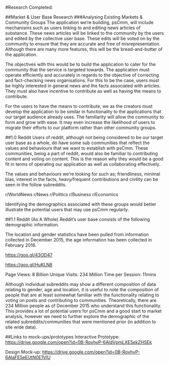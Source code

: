 #Research Completed:

##Market & User Base Research
###Analysing Existing Markets & Community Groups 
The application we’re building, psCmm, will include mechanisms such as users linking to and editing news articles of substance. These news articles will be linked to the community by the users and edited by the collective user base. These edits will be voted on by the community to ensure that they are accurate and free of misrepresentation. Although there are many more features, this will be the bread-and-butter of the application. 

The objectives with this would be to build the application to cater for the community that the service is targeted towards. The application must operate efficiently and accurately in regards to the objective of correcting and fact-checking news organisations. For this to be the case, users must be highly interested in general news and the facts associated with articles. They must also have incentive to contribute as well as having the means to contribute.

For the users to have the means to contribute, we as the creators must develop the application to be similar in functionality to the applications that our target audience already uses. The familiarity will allow the community to form and grow with ease. It may even increase the likelihood of users to migrate their efforts to our platform rather than other community groups. 

##1.0 Reddit
Users of reddit, although not being considered to be our target user base as a whole, do have some sub communities that reflect the values and behaviours that we want to establish with psCmm. These communities, being a part of reddit, would also be familiar to contributing content and voting on content. This is the reason why they would be a good fit in terms of operating our application as well as collaborating effectively.

The values and behaviours we’re looking for such as; friendliness, minimal bias, interest in the facts, heavy/frequent contributions and civility can be seen in the follow subreddits.

r/WorldNews
r/News
r/Politics
r/Business
r/Economics

Identifying the demographics associated with these groups would better illustrate the potential users that may use psCmm regularly. 

##1.1 Reddit (As A Whole)
Reddit’s user base consists of the following demographic information. 

The location and gender statistics have been pulled from information collected in December 2015, the age information has been collected in February 2016. 

https://goo.gl/43OD47

https://goo.gl/HuKLN8 

Page Views: 8 Billion
Unique Visits: 234 Million
Time per Session: 11mins

Although individual subreddits may show a different composition of data relating to gender, age and location, it is useful to note the composition of people that are at least somewhat familiar with the functionality relating to voting on posts and contributing to communities. Theoretically, there are 234 Million people as of December 2015 who understand this functionality. This provides a lot of potential users for psCmm and a good start to market analysis, however we need to further explore the demographic of the related subreddits/communities that were mentioned prior (in addition to site wide data). 

##Links to mock-ups/prototypes
Interactive Prototype: https://drive.google.com/open?id=0B-RovhyP-6AldVpmLXE5ekZHSEk

Design Mock-up: https://drive.google.com/open?id=0B-RovhyP-6AlaFE5eEUtN0E1VlU

